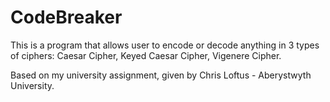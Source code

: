 # CodeBreaker
This is a program that allows user to encode or decode anything in 3 types of ciphers:
Caesar Cipher, Keyed Caesar Cipher, Vigenere Cipher.

Based on my university assignment, given by Chris Loftus - Aberystwyth University.
